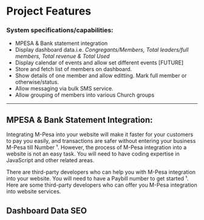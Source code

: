 # Project Features

<h3>System specifications/capabilities:</h3>

* MPESA & Bank statement integration
* Display dashboard data.i.e. <i>Congregants/Members, Total leaders/full members, Total revenue & Total Used</i>
* Display calendar of events and allow set different events [FUTURE]
* Store and fetch list of members on dashboard. 
* Show details of one member and allow editting. Mark full member or otherwise/status.
* Allow messaging via bulk SMS service. 
* Allow grouping of members into various Church groups

<hr>

<h2>MPESA & Bank Statement Integration:</h2>
Integrating M-Pesa into your website will make it faster for your customers to pay you easily, and transactions are safer without entering your business M-Pesa till Number ¹. However, the process of M-Pesa integration into a website is not an easy task. You will need to have coding expertise in JavaScript and other related areas. 

There are third-party developers who can help you with M-Pesa integration into your website. You will need to have a Paybill number to get started ¹. Here are some third-party developers who can offer you M-Pesa integration into website services. 

<h2>Dashboard Data SEO</h2>
